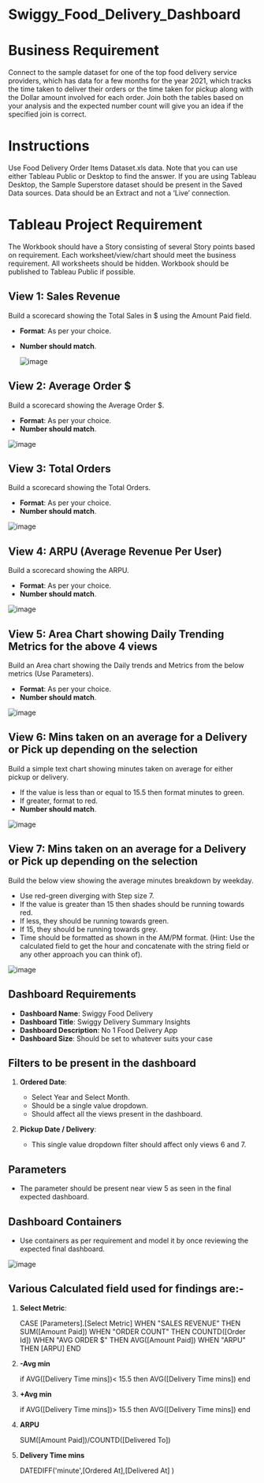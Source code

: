 # Swiggy_Food_Delivery_Dashboard
# Business Requirement
Connect to the sample dataset for one of the top food delivery service providers, which has data for a few months for the year 2021, which tracks the time taken to deliver their orders or the time taken for pickup along with the Dollar amount involved for each order. Join both the tables based on your analysis and the expected number count will give you an idea if the specified join is correct.
 
# Instructions
Use Food Delivery Order Items Dataset.xls data.
Note that you can use either Tableau Public or Desktop to find the answer.
If you are using Tableau Desktop, the Sample Superstore dataset should be present in the Saved Data sources.
Data should be an Extract and not a ‘Live’ connection.

# Tableau Project Requirement
The Workbook should have a Story consisting of several Story points based on requirement.
Each worksheet/view/chart should meet the business requirement.
All worksheets should be hidden.
Workbook should be published to Tableau Public if possible.

## View 1: Sales Revenue
Build a scorecard showing the Total Sales in $ using the Amount Paid field.
- **Format**: As per your choice.
- **Number should match**.

  ![image](https://github.com/Steffi-9/Swiggy_Food_Delivery_Dashboard/assets/58806839/568e3111-9921-4c55-b903-f4b557c3e8e8)


## View 2: Average Order $
Build a scorecard showing the Average Order $.
- **Format**: As per your choice.
- **Number should match**.

![image](https://github.com/Steffi-9/Swiggy_Food_Delivery_Dashboard/assets/58806839/09b46ca4-8620-4a13-a02e-18318def2754)


## View 3: Total Orders
Build a scorecard showing the Total Orders.
- **Format**: As per your choice.
- **Number should match**.

![image](https://github.com/Steffi-9/Swiggy_Food_Delivery_Dashboard/assets/58806839/a7595880-15d4-4732-be69-b6bd6391d9ea)


## View 4: ARPU (Average Revenue Per User)
Build a scorecard showing the ARPU.
- **Format**: As per your choice.
- **Number should match**.

![image](https://github.com/Steffi-9/Swiggy_Food_Delivery_Dashboard/assets/58806839/c709eaff-14a0-417e-b486-6c501242ee3b)


## View 5: Area Chart showing Daily Trending Metrics for the above 4 views
Build an Area chart showing the Daily trends and Metrics from the below metrics (Use Parameters).
- **Format**: As per your choice.
- **Number should match**.

![image](https://github.com/Steffi-9/Swiggy_Food_Delivery_Dashboard/assets/58806839/424a2e16-29ee-483c-bf4f-e3653f20edf0)


## View 6: Mins taken on an average for a Delivery or Pick up depending on the selection
Build a simple text chart showing minutes taken on average for either pickup or delivery.
- If the value is less than or equal to 15.5 then format minutes to green.
- If greater, format to red.
- **Number should match**.

![image](https://github.com/Steffi-9/Swiggy_Food_Delivery_Dashboard/assets/58806839/c98e4f2b-bcdf-46a2-9fb5-19a6dde261b6)


## View 7: Mins taken on an average for a Delivery or Pick up depending on the selection
Build the below view showing the average minutes breakdown by weekday.
- Use red-green diverging with Step size 7.
- If the value is greater than 15 then shades should be running towards red.
- If less, they should be running towards green.
- If 15, they should be running towards grey.
- Time should be formatted as shown in the AM/PM format. (Hint: Use the calculated field to get the hour and concatenate with the string field or any other approach you can think of).

![image](https://github.com/Steffi-9/Swiggy_Food_Delivery_Dashboard/assets/58806839/4785ca7f-5dc4-4e44-a90d-e4e81f9d70d8)


## Dashboard Requirements
- **Dashboard Name**: Swiggy Food Delivery
- **Dashboard Title**: Swiggy Delivery Summary Insights
- **Dashboard Description**: No 1 Food Delivery App
- **Dashboard Size**: Should be set to whatever suits your case

## Filters to be present in the dashboard
1. **Ordered Date**:
   - Select Year and Select Month.
   - Should be a single value dropdown.
   - Should affect all the views present in the dashboard.

2. **Pickup Date / Delivery**:
   - This single value dropdown filter should affect only views 6 and 7.

## Parameters
- The parameter should be present near view 5 as seen in the final expected dashboard.

## Dashboard Containers
- Use containers as per requirement and model it by once reviewing the expected final dashboard.


![image](https://github.com/Steffi-9/Swiggy_Food_Delivery_Dashboard/assets/58806839/204aa4fb-e3db-4a73-987d-8c4509166b08)


## Various Calculated field used for findings are:-
1. **Select Metric**:
   
     CASE [Parameters].[Select Metric]
     WHEN "SALES REVENUE" THEN SUM([Amount Paid])
     WHEN "ORDER COUNT" THEN COUNTD([Order Id])
     WHEN "AVG ORDER $" THEN AVG([Amount Paid])
     WHEN "ARPU" THEN [ARPU]
     END
2. **-Avg min**
   
    if AVG([Delivery Time mins])< 15.5 then AVG([Delivery Time mins])
    end
3. **+Avg min**
   
    if AVG([Delivery Time mins])> 15.5 then AVG([Delivery Time mins])
    end
4. **ARPU**
   
   SUM([Amount Paid])/COUNTD([Delivered To])
5. **Delivery Time mins**
    
    DATEDIFF('minute',[Ordered At],[Delivered At] )
 




